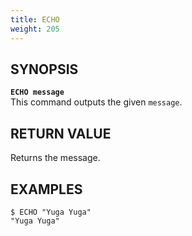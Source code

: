 ```yaml
---
title: ECHO
weight: 205
---
```


## SYNOPSIS
<b>`ECHO message`</b><br>
This command outputs the given `message`.

## RETURN VALUE
Returns the message.

## EXAMPLES
```
$ ECHO "Yuga Yuga"
"Yuga Yuga"
```
